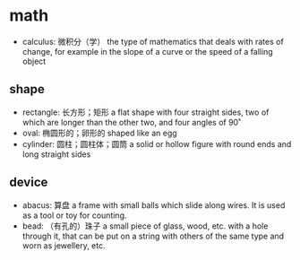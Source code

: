 # math

- calculus: 微积分（学） the type of mathematics that deals with rates of change, for example in the slope of a curve or the speed of a falling object

## shape

- rectangle: 长方形；矩形 a flat shape with four straight sides, two of which are longer than the other two, and four angles of 90˚
- oval: 椭圆形的；卵形的 shaped like an egg
- cylinder: 圆柱；圆柱体；圆筒 a solid or hollow figure with round ends and long straight sides

## device

- abacus: 算盘 a frame with small balls which slide along wires. It is used as a tool or toy for counting.
- bead: （有孔的）珠子 a small piece of glass, wood, etc. with a hole through it, that can be put on a string with others of the same type and worn as jewellery, etc.
